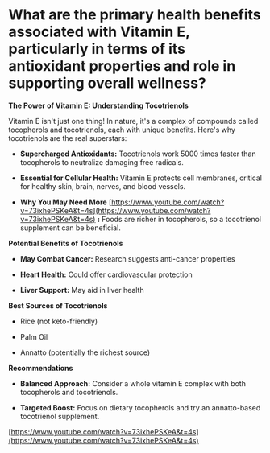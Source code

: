 # What are the primary health benefits associated with Vitamin E, particularly in terms of its antioxidant properties and role in supporting overall wellness?

**The Power of Vitamin E: Understanding Tocotrienols**

Vitamin E isn't just one thing! In nature, it's a complex of compounds called tocopherols and tocotrienols, each with unique benefits. Here's why tocotrienols are the real superstars:

- **Supercharged Antioxidants:** Tocotrienols work 5000 times faster than tocopherols to neutralize damaging free radicals.

- **Essential for Cellular Health:** Vitamin E protects cell membranes, critical for healthy skin, brain, nerves, and blood vessels.

- **Why You May Need More** [https://www.youtube.com/watch?v=73ixhePSKeA&t=4s](https://www.youtube.com/watch?v=73ixhePSKeA&t=4s) **:** Foods are richer in tocopherols, so a tocotrienol supplement can be beneficial.

**Potential Benefits of Tocotrienols**

- **May Combat Cancer:** Research suggests anti-cancer properties

- **Heart Health:** Could offer cardiovascular protection

- **Liver Support:** May aid in liver health

**Best Sources of Tocotrienols**

- Rice (not keto-friendly)

- Palm Oil

- Annatto (potentially the richest source)

**Recommendations**

- **Balanced Approach:** Consider a whole vitamin E complex with both tocopherols and tocotrienols.

- **Targeted Boost:** Focus on dietary tocopherols and try an annatto-based tocotrienol supplement.

[https://www.youtube.com/watch?v=73ixhePSKeA&t=4s](https://www.youtube.com/watch?v=73ixhePSKeA&t=4s)